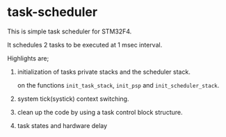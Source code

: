 # task-scheduler

This is simple task scheduler for STM32F4.

It schedules 2 tasks to be executed at 1 msec interval.

Highlights are;

1. initialization of tasks private stacks and the scheduler stack.

	on the functions `init_task_stack`, `init_psp` and `init_scheduler_stack`.

2. system tick(systick) context switching.

3. clean up the code by using a task control block structure.

4. task states and hardware delay
